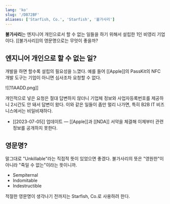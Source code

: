 ```yaml
---
lang: 'ko'
slug: '/DB72BF'
aliases: ['Starfish, Co.', 'Starfish', '불가사리']
---
```


**불가사리**는 엔지니어 개인으로서 할 수 없는 일들을 하기 위해서 설립한 1인 비영리 기업이다. [[불가사리]]의 영문명으로는 무엇이 좋을까?

## 엔지니어 개인으로 할 수 없는 일?

개발을 하면 할수록 설립의 필요성을 느꼈다. 예를 들어 [[Apple]]의 PassKit의 NFC 개발 도구는 기업이 아니면 심사조차 요청할 수 없다.

![[11AADD.png]]

개인적으로 넣은 요청은 절대 답변하지 않더니 기업체 정보와 사업자등록번호를 제공하니 2시간도 안 돼서 답변이 왔다. 이와 같은 일들이 좀만 멀리 나가면, 특히 B2B IT 비즈니스에서는 비일비재하다.

- [[2023-07-05]] 업데이트 — [[Apple]]과 [[NDA]] 서약을 체결해 이제부터 관련 정보를 공개하지 못한다.

## 영문명?

말그대로 "Unkillable"라는 직접적 뜻이 있었으면 좋겠다. 불가사리의 뜻은 "영원한"이 아니라 "죽일 수 없는"이라는 뜻이니까.

- Sempiternal
- Indomitable
- Indestructible

적절한 영문명이 생각나기 전까지는 Starfish, Co.로 사용하려 한다.
